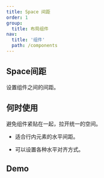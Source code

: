 ```yaml
---
title: Space 间距
order: 1
group:
  title: 布局组件
nav:
  title: '组件'
  path: /components
---
```


## Space间距

设置组件之间的间距。

## 何时使用

避免组件紧贴在一起，拉开统一的空间。

- 适合行内元素的水平间距。

- 可以设置各种水平对齐方式。
## Demo

<code src="../../demo/Space/index.jsx"></code>

<API src="./index.tsx"></API>
